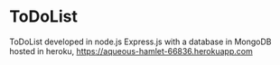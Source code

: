 # ToDoList
ToDoList developed in node.js  Express.js with a database in MongoDB hosted in heroku,
https://aqueous-hamlet-66836.herokuapp.com
